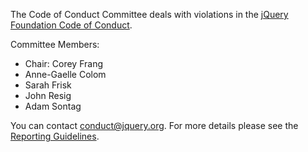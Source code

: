 <script>{
	"title": "jQuery Foundation Code of Conduct - Committee",
	"pageTemplate": "page-conduct.php"
}</script>

The Code of Conduct Committee deals with violations in the [jQuery Foundation Code of Conduct](/conduct/).

Committee Members:

* Chair: Corey Frang
* Anne-Gaelle Colom
* Sarah Frisk
* John Resig
* Adam Sontag

You can contact [conduct@jquery.org](mailto:conduct@jquery.org). For more details please see the [Reporting Guidelines](/conduct/reporting/).
